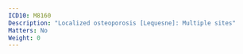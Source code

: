 ```yaml
---
ICD10: M8160
Description: "Localized osteoporosis [Lequesne]: Multiple sites"
Matters: No
Weight: 0
---
```



